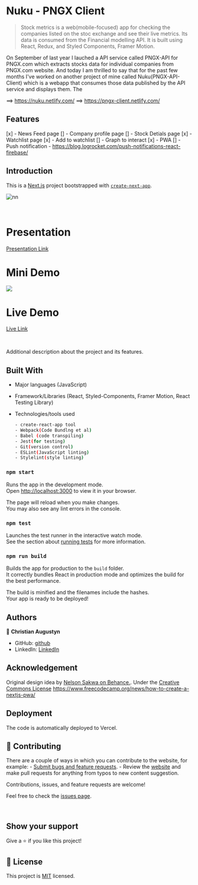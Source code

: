 # Nuku - PNGX Client

> Stock metrics is a web(mobile-focused) app for checking the companies listed on the stoc exchange and see their live metrics. Its data is consumed from the Financial modelling API. It is built using React, Redux, and Styled Components, Framer Motion.

On September of last year I lauched a API service called PNGX-API for PNGX.com which extracts stocks data for individual companies from PNGX.com website. And today I am thrilled to say that for the past few months I've worked on another project of mine called Nuku(PNGX-API-Client) which is a webapp that consumes those data published by the API service and displays them. The 

==> https://nuku.netlify.com/
==> https://pngx-client.netlify.com/

## Features
[x] - News Feed page
[] - Company profile page
[] - Stock Detials page
[x] - Watchlist page
[x] - Add to watchlist
[] - Graph to interact
[x] - PWA
[] - Push notification - https://blog.logrocket.com/push-notifications-react-firebase/

## Introduction

This is a [Next.js](https://nextjs.org/) project bootstrapped with [`create-next-app`](https://github.com/vercel/next.js/tree/canary/packages/create-next-app).


![nn](https://img.shields.io/badge/stock_metrics-green)

<br/>

# Presentation
[Presentation Link](https://www.loom.com/share/826b3bcf225b438c9cc1651e917ce8e7)
# Mini Demo

![](./src/images/demo.gif)

# Live Demo

[Live Link](https://stock-metrics.netlify.app/)

<br/>

Additional description about the project and its features.
## Built With

- Major languages (JavaScript)
- Framework/Libraries (React, Styled-Components, Framer Motion, React Testing Library)
- Technologies/tools used 

  ``` bash
  - create-react-app tool
  - Webpack(Code Bundlng et al)
  - Babel (code transpiling)
  - Jest(for testing)
  - Git(version control)
  - ESLint(JavaScript linting)
  - Stylelint(style linting)

  ```

### `npm start`

Runs the app in the development mode.\
Open [http://localhost:3000](http://localhost:3000) to view it in your browser.

The page will reload when you make changes.\
You may also see any lint errors in the console.

### `npm test`

Launches the test runner in the interactive watch mode.\
See the section about [running tests](https://facebook.github.io/create-react-app/docs/running-tests) for more information.

### `npm run build`

Builds the app for production to the `build` folder.\
It correctly bundles React in production mode and optimizes the build for the best performance.

The build is minified and the filenames include the hashes.\
Your app is ready to be deployed!

## Authors

👤 **Christian Augustyn**

- GitHub: [github](https://github.com/AnselemOdims)
- LinkedIn: [LinkedIn](https://www.linkedin.com/in/anselem-odimegwu/)

## Acknowledgement

Original design idea by [Nelson Sakwa on Behance.](https://www.behance.net/gallery/31579789/Ballhead-App-%28Free-PSDs%29). Under the [Creative Commons License](https://creativecommons.org/licenses/by-nc/4.0/)
https://www.freecodecamp.org/news/how-to-create-a-nextjs-pwa/
<br>

## Deployment
The code is automatically deployed to Vercel.

## 🤝 Contributing
There are a couple of ways in which you can contribute to the website, for example:
	- [Submit bugs and feature requests](https://github.com/chrisaugus/pngx-api-client/issues).
	- Review the [website](https://pngx-api-client.netlify.io) and make pull requests for anything from typos to new content suggestion.

Contributions, issues, and feature requests are welcome!

Feel free to check the [issues page](https://github.com/chrisaugu/pngx-api-client/issues).

<br>

## Show your support

Give a ⭐️ if you like this project!

## 📝 License

This project is [MIT](./LICENSE) licensed.